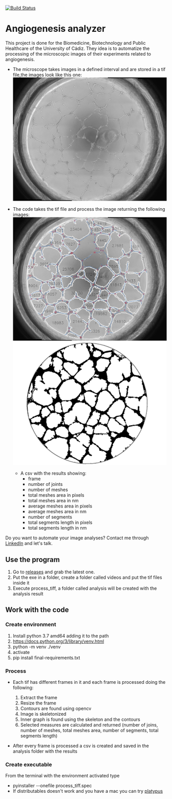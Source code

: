 [![Build Status](https://pablocastilla.visualstudio.com/angiogenesis-analyzer/_apis/build/status/pablocastilla.angiogenesis-analyzer?branchName=master)](https://pablocastilla.visualstudio.com/angiogenesis-analyzer/_build/latest?definitionId=2&branchName=master)

# Angiogenesis analyzer
This project is done for the Biomedicine, Biotechnology and Public Healthcare of the University of Cádiz. They idea is to automatize the processing of the microscopic images of their experiments related to angiogenesis.

- The microscope takes images in a defined interval and are stored in a tif file,the images look like this one:
![original image](assets/28052019_angioE02_page_0012.jpg)

- The code takes the tif file and process the image returning the following images:
    ![processed on original](assets/frame1_processed.jpg)
    ![bit image](assets/frame1_processed_bits.jpg)

   - A csv with the results showing:
      - frame
      - number of joints
      - number of meshes
      - total meshes area in pixels
      - total meshes area in nm
      - average meshes area in pixels
      - average meshes area in nm
      - number of segments
      - total segments length in pixels
      - total segments length in nm


Do you want to automate your image analyses? Contact me through [LinkedIn](https://www.linkedin.com/in/pablocastilla) and let's talk.

## Use the program
1. Go to [releases](https://github.com/pablocastilla/angiogenesis-analyzer/releases/) and grab the latest one. 
2. Put the exe in a folder, create a folder called videos and put the tif files inside it
3. Execute process_tiff, a folder called analysis will be created with the analysis result 

## Work with the code
### Create environment
1. Install python 3.7 amd64 adding it to the path
2. https://docs.python.org/3/library/venv.html
3. python -m venv ./venv
4. activate
5. pip install final-requirements.txt

### Process
- Each tif has different frames in it and each frame is processed doing the following:

   1. Extract the frame
   2. Resize the frame
   3. Contours are found using opencv
   4. Image is skeletonized
   5. Inner graph is found using the skeleton and the contours
   6. Selected measures are calculated and returned (number of joins, number of meshes, total meshes area, number of segments, total segments length)

- After every frame is processed a csv is created and saved in the analysis folder with the results

### Create executable
From the terminal with the environment activated type
- pyinstaller --onefile process_tiff.spec
- If distributables doesn't work and you have a mac you can try [platypus](https://sveinbjorn.org/platypus) 

